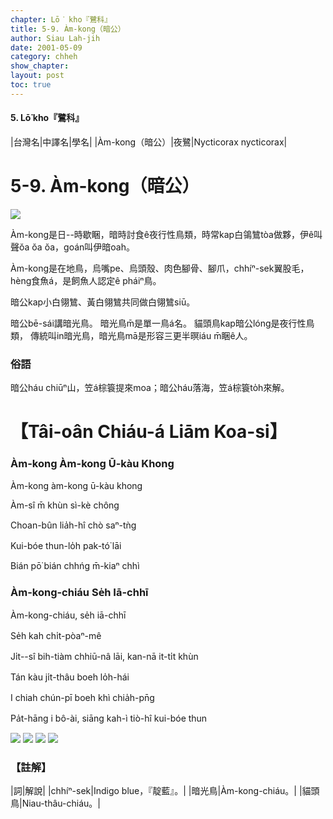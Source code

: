 ```yaml
---
chapter: Lō͘ kho『鷺科』
title: 5-9. Àm-kong（暗公）
author: Siau Lah-jih
date: 2001-05-09
category: chheh
show_chapter:
layout: post
toc: true
---
```


#### 5. Lō͘ kho『鷺科』

|台灣名|中譯名|學名|
|Àm-kong（暗公）|夜鷺|Nycticorax nycticorax|

# 5-9. Àm-kong（暗公）

![](../too5/05/05-9-1.Àm-kong.jpg)


Àm-kong是日--時歇睏，暗時討食ê夜行性鳥類，時常kap白鴒鷥tòa做夥，伊ê叫聲ŏa ŏa ŏa，goán叫伊暗oah。

Àm-kong是在地鳥，烏嘴pe、烏頭殼、肉色腳骨、腳爪，chhíⁿ-sek翼股毛，hèng食魚á，是飼魚人認定ê pháiⁿ鳥。

暗公kap小白翎鷥、黃白翎鷥共同做白翎鷥siū。

暗公bē-sái講暗光鳥。
暗光鳥m̄是單一鳥á名。
貓頭鳥kap暗公lóng是夜行性鳥類， 傳統叫in暗光鳥，暗光鳥mā是形容三更半暝iáu m̄睏ê人。

### 俗語

暗公háu chiūⁿ山，笠á棕簑提來moa；暗公háu落海，笠á棕簑to̍h來解。


# 【Tâi-oân Chiáu-á Liām Koa-si】

### **Àm-kong Àm-kong Ū-kàu Khong**

Àm-kong àm-kong ū-kàu khong

Àm-sî m̄ khùn sì-kè chông

Choan-bûn lia̍h-hî chò saⁿ-tǹg

Kui-bóe thun-lo̍h pak-tó͘ lāi

Bián pō͘ bián chhńg m̄-kiaⁿ chhì


### **Àm-kong-chiáu Se̍h Iā-chhī**

Àm-kong-chiáu, se̍h iā-chhī 

Se̍h kah chi̍t-pòaⁿ-mê

Ji̍t--sî bih-tiàm chhiū-nâ lāi, kan-nā it-ti̍t khùn 

Tán kàu ji̍t-thâu boeh lo̍h-hái

I chiah chún-pī boeh khì chia̍h-pn̄g

Pa̍t-hāng i bô-ài, siāng kah-ì tiò-hî kui-bóe thun


![](../too5/05/05-9-2.Àm-kong.jpg)
![](../too5/05/05-9-3.Àm-kong.jpg)
![](../too5/05/05-9-4.Àm-kong.jpg)
![](../too5/05/05-9-5.Àm-kong.jpg)


### 【註解】

|詞|解說|
|chhíⁿ-sek|Indigo blue，『靛藍』。|
|暗光鳥|Àm-kong-chiáu。|
|貓頭鳥|Niau-thâu-chiáu。|
